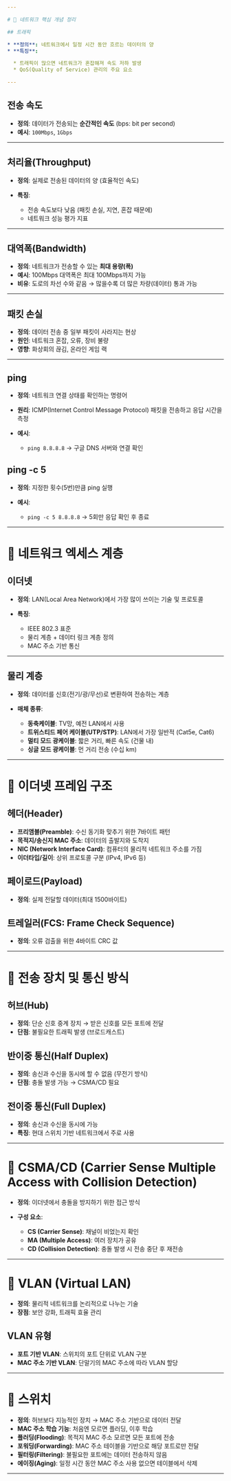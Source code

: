 ```yaml
---

# 📌 네트워크 핵심 개념 정리

## 트래픽

* **정의**: 네트워크에서 일정 시간 동안 흐르는 데이터의 양
* **특징**:

  * 트래픽이 많으면 네트워크가 혼잡해져 속도 저하 발생
  * QoS(Quality of Service) 관리의 주요 요소

---
```


## 전송 속도

* **정의**: 데이터가 전송되는 **순간적인 속도** (bps: bit per second)
* **예시**: `100Mbps`, `1Gbps`

---

## 처리율(Throughput)

* **정의**: 실제로 전송된 데이터의 양 (효율적인 속도)
* **특징**:

  * 전송 속도보다 낮음 (패킷 손실, 지연, 혼잡 때문에)
  * 네트워크 성능 평가 지표

---

## 대역폭(Bandwidth)

* **정의**: 네트워크가 전송할 수 있는 **최대 용량(폭)**
* **예시**: 100Mbps 대역폭은 최대 100Mbps까지 가능
* **비유**: 도로의 차선 수와 같음 → 많을수록 더 많은 차량(데이터) 통과 가능

---

## 패킷 손실

* **정의**: 데이터 전송 중 일부 패킷이 사라지는 현상
* **원인**: 네트워크 혼잡, 오류, 장비 불량
* **영향**: 화상회의 끊김, 온라인 게임 랙

---

## ping

* **정의**: 네트워크 연결 상태를 확인하는 명령어
* **원리**: ICMP(Internet Control Message Protocol) 패킷을 전송하고 응답 시간을 측정
* **예시**:

  * `ping 8.8.8.8` → 구글 DNS 서버와 연결 확인

## ping -c 5

* **정의**: 지정한 횟수(5번)만큼 ping 실행
* **예시**:

  * `ping -c 5 8.8.8.8` → 5회만 응답 확인 후 종료

---

# 📌 네트워크 엑세스 계층

## 이더넷

* **정의**: LAN(Local Area Network)에서 가장 많이 쓰이는 기술 및 프로토콜
* **특징**:

  * IEEE 802.3 표준
  * 물리 계층 + 데이터 링크 계층 정의
  * MAC 주소 기반 통신

---

## 물리 계층

* **정의**: 데이터를 신호(전기/광/무선)로 변환하여 전송하는 계층
* **매체 종류**:

  * **동축케이블**: TV망, 예전 LAN에서 사용
  * **트위스티드 페어 케이블(UTP/STP)**: LAN에서 가장 일반적 (Cat5e, Cat6)
  * **멀티 모드 광케이블**: 짧은 거리, 빠른 속도 (건물 내)
  * **싱글 모드 광케이블**: 먼 거리 전송 (수십 km)

---

# 📌 이더넷 프레임 구조

## 헤더(Header)

* **프리앰블(Preamble)**: 수신 동기화 맞추기 위한 7바이트 패턴
* **목적지/송신지 MAC 주소**: 데이터의 출발지와 도착지
* **NIC (Network Interface Card)**: 컴퓨터의 물리적 네트워크 주소를 가짐
* **이더타입/길이**: 상위 프로토콜 구분 (IPv4, IPv6 등)

## 페이로드(Payload)

* **정의**: 실제 전달할 데이터(최대 1500바이트)

## 트레일러(FCS: Frame Check Sequence)

* **정의**: 오류 검출을 위한 4바이트 CRC 값

---

# 📌 전송 장치 및 통신 방식

## 허브(Hub)

* **정의**: 단순 신호 중계 장치 → 받은 신호를 모든 포트에 전달
* **단점**: 불필요한 트래픽 발생 (브로드캐스트)

## 반이중 통신(Half Duplex)

* **정의**: 송신과 수신을 동시에 할 수 없음 (무전기 방식)
* **단점**: 충돌 발생 가능 → CSMA/CD 필요

## 전이중 통신(Full Duplex)

* **정의**: 송신과 수신을 동시에 가능
* **특징**: 현대 스위치 기반 네트워크에서 주로 사용

---

# 📌 CSMA/CD (Carrier Sense Multiple Access with Collision Detection)

* **정의**: 이더넷에서 충돌을 방지하기 위한 접근 방식
* **구성 요소**:

  * **CS (Carrier Sense)**: 채널이 비었는지 확인
  * **MA (Multiple Access)**: 여러 장치가 공유
  * **CD (Collision Detection)**: 충돌 발생 시 전송 중단 후 재전송

---

# 📌 VLAN (Virtual LAN)

* **정의**: 물리적 네트워크를 논리적으로 나누는 기술
* **장점**: 보안 강화, 트래픽 효율 관리

## VLAN 유형

* **포트 기반 VLAN**: 스위치의 포트 단위로 VLAN 구분
* **MAC 주소 기반 VLAN**: 단말기의 MAC 주소에 따라 VLAN 할당

---

# 📌 스위치

* **정의**: 허브보다 지능적인 장치 → MAC 주소 기반으로 데이터 전달
* **MAC 주소 학습 기능**: 처음엔 모르면 플러딩, 이후 학습
* **플러딩(Flooding)**: 목적지 MAC 주소 모르면 모든 포트에 전송
* **포워딩(Forwarding)**: MAC 주소 테이블을 기반으로 해당 포트로만 전달
* **필터링(Filtering)**: 불필요한 포트에는 데이터 전송하지 않음
* **에이징(Aging)**: 일정 시간 동안 MAC 주소 사용 없으면 테이블에서 삭제

---
